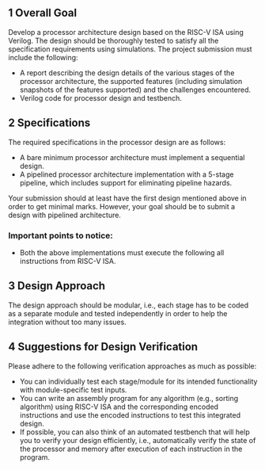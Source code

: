 

## 1 Overall Goal  
 Develop a processor architecture design based on the RISC-V ISA using Verilog. The design should be thoroughly tested to satisfy all the specification requirements using simulations. The project submission must include the following:

- A report describing the design details of the various stages of the processor architecture, the supported features (including simulation snapshots of the features supported) and the challenges encountered.
- Verilog code for processor design and testbench.

## 2 Specifications  
The required specifications in the processor design are as follows:

- A bare minimum processor architecture must implement a sequential design.
- A pipelined processor architecture implementation with a 5-stage pipeline, which includes support for eliminating pipeline hazards.

Your submission should at least have the first design mentioned above in order to get minimal marks. However, your goal should be to submit a design with pipelined architecture.  

### Important points to notice:  
- Both the above implementations must execute the following all instructions from RISC-V ISA.

## 3 Design Approach  
The design approach should be modular, i.e., each stage has to be coded as a separate module and tested independently in order to help the integration without too many issues.



## 4 Suggestions for Design Verification  
Please adhere to the following verification approaches as much as possible:

- You can individually test each stage/module for its intended functionality with module-specific test inputs.
- You can  write an assembly program for any algorithm (e.g., sorting algorithm) using RISC-V ISA and the corresponding encoded instructions and use the encoded instructions to test this  integrated design.
- If possible, you can also think of an automated testbench that will help you to verify your design efficiently, i.e., automatically verify the state of the processor and memory after execution of each instruction in the program.



